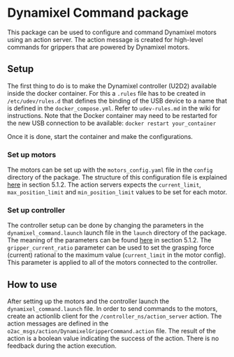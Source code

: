 # Dynamixel Command package

This package can be used to configure and command Dynamixel motors using an action server.
The action message is created for high-level commands for grippers that are powered by Dynamixel motors.

## Setup

The first thing to do is to make the Dynamixel controller (U2D2) available inside the docker container. For this a `.rules` file has to be created in `/etc/udev/rules.d` that defines the binding of the USB device to a name that is defined in the `docker_compose.yml`. Refer to `udev-rules.md` in the wiki for instructions. Note that the Docker container may need to be restarted for the new USB connection to be available: `docker restart your_container`

Once it is done, start the container and make the configurations.

### Set up motors

The motors can be set up with the `motors_config.yaml` file in the `config` directory of the package.
The structure of this configuration file is explained [here](http://emanual.robotis.com/docs/en/software/dynamixel/dynamixel_workbench/) in section 5.1.2.
The action servers expects the `current_limit`, `max_position_limit` and `min_position_limit` values to be set for each motor.

### Set up controller

The controller setup can be done by changing the parameters in the `dynamixel_command.launch` launch file in the `launch` directory of the package. The meaning of the parameters can be found [here](http://emanual.robotis.com/docs/en/software/dynamixel/dynamixel_workbench/) in section 5.1.2.
The `gripper_current_ratio` parameter can be used to set the grasping force (current) rational to the maximum value (`current_limit` in the motor config).
This parameter is applied to all of the motors connected to the controller.

## How to use

After setting up the motors and the controller launch the `dynamixel_command.launch` file. In order to send commands to the motors, create an actionlib
client for the `/controller_ns/action_server` action. The action messages are defined in the `o2ac_msgs/action/DynamixelGripperCommand.action` file.
The result of the action is a boolean value indicating the success of the action. There is no feedback during the action execution.
